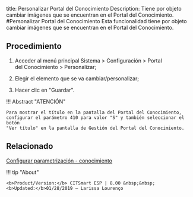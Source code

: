 title: Personalizar Portal del Conocimiento
Description: Tiene por objeto cambiar imágenes que se encuentran en el Portal del Conocimiento.
#Personalizar Portal del Conocimiento
Esta funcionalidad tiene por objeto cambiar imágenes que se encuentran en el Portal del Conocimiento.

Procedimiento
-------------

1.  Acceder al menú principal Sistema \> Configuración \> Portal
    del Conocimiento \> Personalizar;

2.  Elegir el elemento que se va cambiar/personalizar;

3.  Hacer clic en "Guardar".

!!! Abstract "ATENCIÓN"

    Para mostrar el título en la pantalla del Portal del Conocimiento,
    configurar el parámetro 410 para valor "S" y también seleccionar el botón
    "Ver título" en la pantalla de Gestión del Portal del Conocimiento.

Relacionado
------------

[Configurar parametrización - conocimiento](/es-es/citsmart-esp-8/platform-administration/parameters-list/configure-parametrization-knowledge.html)

!!! tip "About"

    <b>Product/Version:</b> CITSmart ESP | 8.00 &nbsp;&nbsp;
    <b>Updated:</b>01/28/2019 – Larissa Lourenço
